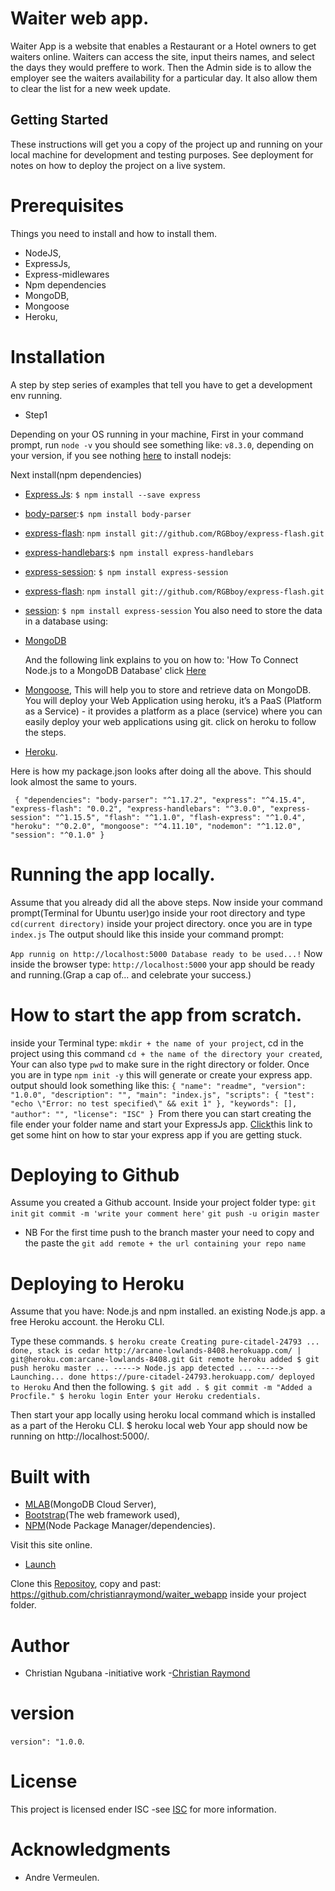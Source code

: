 # Waiter web app.
Waiter App is a website that enables a Restaurant or a Hotel owners to get waiters online. Waiters can access the site, input theirs names, and select the days they would preffere to work. Then the Admin side is to allow the employer see the waiters availability for a particular day. It also allow them to clear the list for a new week update.

## Getting Started
These instructions will get you a copy of the project up and running on your local machine for development and testing purposes. See deployment for notes on how to deploy the project on a live system.

# Prerequisites
Things you need to install and how to install them.
 - NodeJS,
 - ExpressJs,
 - Express-midlewares
 - Npm dependencies
 - MongoDB,
 - Mongoose
 - Heroku,

# Installation
A step by step series of examples that tell you have to get a development env running.
- Step1

Depending on your OS running in your machine,
First in your command prompt, run
`node -v` you should see something like:
`v8.3.0`, depending on your version, if you see nothing [here](https://nodejs.org/en/download/package-manager/) to install nodejs:

Next install(npm dependencies)

- [Express.Js](https://www.npmjs.com/package/express): ```$ npm install --save express```
- [body-parser](https://www.npmjs.com/package/body-parser):```$ npm install body-parser```
- [express-flash](https://www.npmjs.com/package/express-flash): ```npm install git://github.com/RGBboy/express-flash.git```
- [express-handlebars](https://www.npmjs.com/package/express-handlebars):```$ npm install express-handlebars```
- [express-session](https://www.npmjs.com/package/express-session): ```$ npm install express-session```
- [express-flash](https://www.npmjs.com/package/express-flash): ```npm install git://github.com/RGBboy/express-flash.git```
- [session](https://www.npmjs.com/package/express-session): ```$ npm install express-session```
  You also need to store the data in a database using:
- [MongoDB](https://www.digitalocean.com/community/tutorials/how-to-install-and-secure-mongodb-on-ubuntu-16-04)

  And the following link explains to you on how to: 'How To Connect Node.js to a MongoDB Database' click [Here](https://www.digitalocean.com/community/tutorials/how-to-connect-node-js-to-a-mongodb-database-on-a-vps)
- [Mongoose](http://mongoosejs.com/), This will help you to store and retrieve data on MongoDB.
You will deploy your Web Application using heroku, it’s a PaaS (Platform as a Service) - it provides a platform as a place (service) where you can easily deploy your web applications using git. click on heroku to follow the steps.
- [Heroku](https://devcenter.heroku.com/articles/deploying-nodejs).

Here is how my package.json looks after doing all the above.
This should look almost the same to yours.

` {
  "dependencies":
    "body-parser": "^1.17.2",
    "express": "^4.15.4",
    "express-flash": "0.0.2",
    "express-handlebars": "^3.0.0",
    "express-session": "^1.15.5",
    "flash": "^1.1.0",
    "flash-express": "^1.0.4",
    "heroku": "^0.2.0",
    "mongoose": "^4.11.10",
    "nodemon": "^1.12.0",
    "session": "^0.1.0"
}`

# Running the app locally.
Assume that you already did all the above steps.
Now inside your command prompt(Terminal for Ubuntu user)go inside your root directory and type `cd(current directory)` inside your project directory.
once you are in type `index.js`
The output should like this inside your command prompt:

`App runnig on http://localhost:5000
   Database ready to be used...!`
  Now inside the browser type: `http://localhost:5000`
  your app should be ready and running.(Grap a cap of... and celebrate your success.)

# How to start the app from scratch.
 inside your Terminal type:
 `mkdir + the name of your project`,
 cd in the project using this command `cd + the name of the directory your created`,
 Your can also type `pwd` to make sure in the right directory or folder.
 Once you are in type `npm init -y` this will generate or create your express app.
  output should look something like this:
    `{
  "name": "readme",
  "version": "1.0.0",
  "description": "",
  "main": "index.js",
  "scripts": {
    "test": "echo \"Error: no test specified\" && exit 1"
  },
  "keywords": [],
  "author": "",
  "license": "ISC"
}
`From there you can start creating the file ender your folder name and start your ExpressJs app.
[Click](https://expressjs.com/en/starter/hello-world.html)this link to get some hint on how to star your express app if you are getting stuck.

# Deploying to Github
 Assume you created a Github account.
Inside your project folder type:
  `git init`
  `git commit -m 'write your comment here'`
  `git push -u origin master`
- NB
For the first time push to the branch master your need to copy and the paste the
`git add remote + the url containing your repo name`

# Deploying to Heroku
Assume that you have:
Node.js and npm installed.
an existing Node.js app.
a free Heroku account.
the Heroku CLI.

Type these commands.
`$ heroku create
Creating pure-citadel-24793 ... done, stack is cedar
http://arcane-lowlands-8408.herokuapp.com/ | git@heroku.com:arcane-lowlands-8408.git
Git remote heroku added
$ git push heroku master
...
-----> Node.js app detected
...
-----> Launching... done
       https://pure-citadel-24793.herokuapp.com/ deployed to Heroku`
And then the following.
`$ git add .
$ git commit -m "Added a Procfile."
$ heroku login
Enter your Heroku credentials.`   

Then start your app locally using heroku local command which is installed as a part of the Heroku CLI.
$ heroku local web Your app should now be running on http://localhost:5000/.

# Built with
- [MLAB](https://mlab.com/)(MongoDB Cloud Server),
- [Bootstrap](https://v4-alpha.getbootstrap.com/)(The web framework used),
- [NPM](https://www.npmjs.com/)(Node Package Manager/dependencies).

Visit this site online.
- [Launch](https://pure-citadel-24793.herokuapp.com/)

Clone this [Repositoy](https://github.com/christianraymond/waiter_webapp), copy and past:
https://github.com/christianraymond/waiter_webapp inside your project folder.

# Author
- Christian Ngubana -initiative work -[Christian Raymond](https://github.com/christianraymond?tab=repositories)

# version
`version": "1.0.0`.

# License
This project is licensed ender ISC -see [ISC](https://www.isc2.org/) for more information.

# Acknowledgments
  - Andre Vermeulen.
